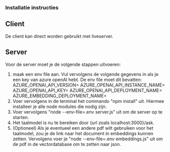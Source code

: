 ### Installatie instructies

## Client
De client kan direct worden gebruikt met liveserver.

## Server
Voor de server moet je de volgende stappen uitvoeren:
1. maak een env file aan. Vul vervolgens de volgende gegevens in als je een key van azure openAI hebt. De env file moet dit bevatten:
      AZURE_OPENAI_API_VERSION=
      AZURE_OPENAI_API_INSTANCE_NAME=
      AZURE_OPENAI_API_KEY=
      AZURE_OPENAI_API_DEPLOYMENT_NAME=
      AZURE_EMBEDDING_DEPLOYMENT_NAME=
2. Voer vervolgens in de terminal het commando "npm install" uit. Hiermee installeer je alle node modules die nodig zijn.
3. Voer vervolgens "node --env-file=.env server.js" uit om de server op te starten.
4. Het taalmodel is nu te bereiken door {url zoals localhost:3000}/ask.
5. (Optioneel) Als je eventueel een andere pdf wilt gebruiken voor het taalmodel, zou je de link naar het document in embeddings kunnen zetten.
   Vervolgens voer je "node --env-file=.env embeddings.js" uit om de pdf in de vectordatabase om te zetten naar json.
